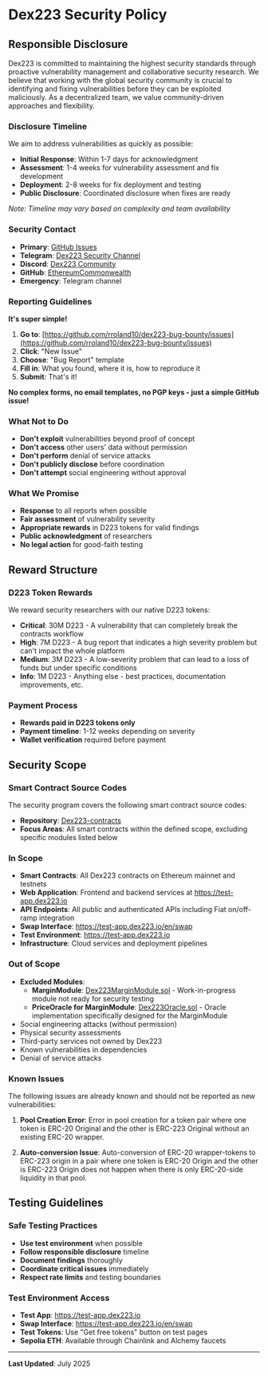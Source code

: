 # Dex223 Security Policy

## Responsible Disclosure

Dex223 is committed to maintaining the highest security standards through proactive vulnerability management and collaborative security research. We believe that working with the global security community is crucial to identifying and fixing vulnerabilities before they can be exploited maliciously. As a decentralized team, we value community-driven approaches and flexibility.

### Disclosure Timeline

We aim to address vulnerabilities as quickly as possible:
- **Initial Response**: Within 1-7 days for acknowledgment
- **Assessment**: 1-4 weeks for vulnerability assessment and fix development
- **Deployment**: 2-8 weeks for fix deployment and testing
- **Public Disclosure**: Coordinated disclosure when fixes are ready

*Note: Timeline may vary based on complexity and team availability*

### Security Contact

- **Primary**: [GitHub Issues](https://github.com/rroland10/dex223-bug-bounty/issues)
- **Telegram**: [Dex223 Security Channel](https://t.me/Dex223_defi)
- **Discord**: [Dex223 Community](https://discord.gg/t5bdeGC5Jk)
- **GitHub**: [EthereumCommonwealth](https://github.com/EthereumCommonwealth)
- **Emergency**: Telegram channel

### Reporting Guidelines

**It's super simple!**

1. **Go to**: [https://github.com/rroland10/dex223-bug-bounty/issues](https://github.com/rroland10/dex223-bug-bounty/issues)
2. **Click**: "New Issue"
3. **Choose**: "Bug Report" template
4. **Fill in**: What you found, where it is, how to reproduce it
5. **Submit**: That's it!

**No complex forms, no email templates, no PGP keys - just a simple GitHub issue!**

### What Not to Do

- **Don't exploit** vulnerabilities beyond proof of concept
- **Don't access** other users' data without permission
- **Don't perform** denial of service attacks
- **Don't publicly disclose** before coordination
- **Don't attempt** social engineering without approval

### What We Promise

- **Response** to all reports when possible
- **Fair assessment** of vulnerability severity
- **Appropriate rewards** in D223 tokens for valid findings
- **Public acknowledgment** of researchers
- **No legal action** for good-faith testing

## Reward Structure

### D223 Token Rewards
We reward security researchers with our native D223 tokens:

- **Critical**: 30M D223 - A vulnerability that can completely break the contracts workflow
- **High**: 7M D223 - A bug report that indicates a high severity problem but can't impact the whole platform
- **Medium**: 3M D223 - A low-severity problem that can lead to a loss of funds but under specific conditions
- **Info**: 1M D223 - Anything else - best practices, documentation improvements, etc.

### Payment Process
- **Rewards paid in D223 tokens only**
- **Payment timeline**: 1-12 weeks depending on severity
- **Wallet verification** required before payment


## Security Scope

### Smart Contract Source Codes
The security program covers the following smart contract source codes:
- **Repository**: [Dex223-contracts](https://github.com/EthereumCommonwealth/Dex223-contracts/tree/253367297d9093db21661b297cdbb104d8579e35)
- **Focus Areas**: All smart contracts within the defined scope, excluding specific modules listed below

### In Scope
- **Smart Contracts**: All Dex223 contracts on Ethereum mainnet and testnets
- **Web Application**: Frontend and backend services at https://test-app.dex223.io
- **API Endpoints**: All public and authenticated APIs including Fiat on/off-ramp integration
- **Swap Interface**: https://test-app.dex223.io/en/swap
- **Test Environment**: https://test-app.dex223.io
- **Infrastructure**: Cloud services and deployment pipelines

### Out of Scope
- **Excluded Modules**:
  - **MarginModule**: [Dex223MarginModule.sol](https://github.com/EthereumCommonwealth/Dex223-contracts/blob/253367297d9093db21661b297cdbb104d8579e35/contracts/dex-core/Dex223MarginModule.sol) - Work-in-progress module not ready for security testing
  - **PriceOracle for MarginModule**: [Dex223Oracle.sol](https://github.com/EthereumCommonwealth/Dex223-contracts/blob/253367297d9093db21661b297cdbb104d8579e35/contracts/dex-core/Dex223Oracle.sol) - Oracle implementation specifically designed for the MarginModule
- Social engineering attacks (without permission)
- Physical security assessments
- Third-party services not owned by Dex223
- Known vulnerabilities in dependencies
- Denial of service attacks

### Known Issues
The following issues are already known and should not be reported as new vulnerabilities:

1. **Pool Creation Error**: Error in pool creation for a token pair where one token is ERC-20 Original and the other is ERC-223 Original without an existing ERC-20 wrapper.

2. **Auto-conversion Issue**: Auto-conversion of ERC-20 wrapper-tokens to ERC-223 origin in a pair where one token is ERC-20 Origin and the other is ERC-223 Origin does not happen when there is only ERC-20-side liquidity in that pool.

## Testing Guidelines

### Safe Testing Practices
- **Use test environment** when possible
- **Follow responsible disclosure** timeline
- **Document findings** thoroughly
- **Coordinate critical issues** immediately
- **Respect rate limits** and testing boundaries

### Test Environment Access
- **Test App**: https://test-app.dex223.io
- **Swap Interface**: https://test-app.dex223.io/en/swap
- **Test Tokens**: Use "Get free tokens" button on test pages
- **Sepolia ETH**: Available through Chainlink and Alchemy faucets

---

**Last Updated**: July 2025 